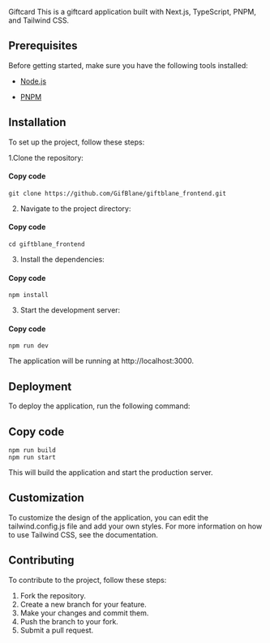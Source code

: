 Giftcard
This is a giftcard application built with Next.js, TypeScript, PNPM, and Tailwind CSS.

## Prerequisites
Before getting started, make sure you have the following tools installed:

* [Node.js](https://nodejs.org/en/)

* [PNPM](https://pnpm.js.org)

## Installation
To set up the project, follow these steps:

1.Clone the repository:
#### Copy code
```
git clone https://github.com/GifBlane/giftblane_frontend.git
```
2. Navigate to the project directory:

#### Copy code
```
cd giftblane_frontend
```
3. Install the dependencies:
#### Copy code

```
npm install
```
3. Start the development server:
#### Copy code
```
npm run dev
```
The application will be running at http://localhost:3000.

## Deployment
To deploy the application, run the following command:

## Copy code
```
npm run build
npm run start
```
This will build the application and start the production server.

## Customization
To customize the design of the application, you can edit the tailwind.config.js file and add your own styles. For more information on how to use Tailwind CSS, see the documentation.

## Contributing
To contribute to the project, follow these steps:

1. Fork the repository.
2. Create a new branch for your feature.
3. Make your changes and commit them.
4. Push the branch to your fork.
5. Submit a pull request.
